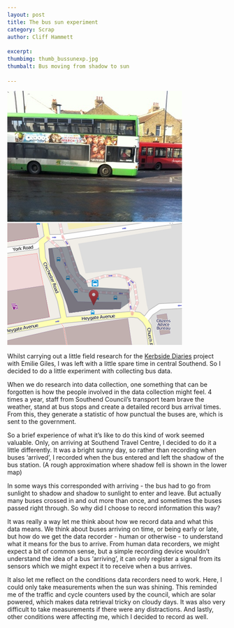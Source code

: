 ```yaml
---
layout: post
title: The bus sun experiment
category: Scrap
author: Cliff Hammett

excerpt:
thumbimg: thumb_bussunexp.jpg
thumbalt: Bus moving from shadow to sun

---
```


![Bus moving from shadow to sun](/resources/img/scrap_bussunexp_0.jpg)
![A map showing where shadows approximately fell in the bus station](/resources/img/scrap_bussunexp_1.png)

Whilst carrying out a little field research for the [Kerbside Diaries](http://transport.yoha.co.uk) project with Emilie Giles, I was left with a little spare time in central Southend. So I decided to do a little experiment with collecting bus data.

When we do research into data collection, one something that can be forgotten is how the people involved in the data collection might feel.  4 times a year, staff from Southend Council’s transport team brave the weather, stand at bus stops and create a detailed record bus arrival times.  From this, they generate a statistic of how punctual the buses are, which is sent to the government.

So a brief experience of what it’s like to do this kind of work seemed valuable.  Only, on arriving at Southend Travel Centre, I decided to do it a little differently.  It was a bright sunny day, so rather than recording when buses ‘arrived’, I recorded when the bus entered and left the shadow of the bus station.  (A rough approximation where shadow fell is shown in the lower map)

In some ways this corresponded with arriving - the bus had to go from sunlight to shadow and shadow to sunlight to enter and leave.  But actually many buses crossed in and out more than once, and sometimes the buses passed right through.  So why did I choose to record information this way?

It was really a way let me think about how we record data and what this data means.  We think about buses arriving on time, or being early or late, but how do we get the data recorder - human or otherwise - to understand what it means for the bus to arrive.  From human data recorders, we might expect a bit of common sense, but a simple recording device wouldn’t understand the idea of a bus ‘arriving’, it can only register a signal from its sensors which we might expect it to receive when a bus arrives.  

It also let me reflect on the conditions data recorders need to work.  Here, I could only take measurements when the sun was shining. This reminded me of the traffic and cycle counters used by the council, which are solar powered, which makes data retrieval tricky on cloudy days. It was also very difficult to take measurements if there were any distractions.  And lastly, other conditions were affecting me, which I decided to record as well.
